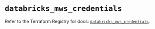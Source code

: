 # `databricks_mws_credentials`

Refer to the Terraform Registry for docs: [`databricks_mws_credentials`](https://registry.terraform.io/providers/databricks/databricks/1.58.0/docs/resources/mws_credentials).
